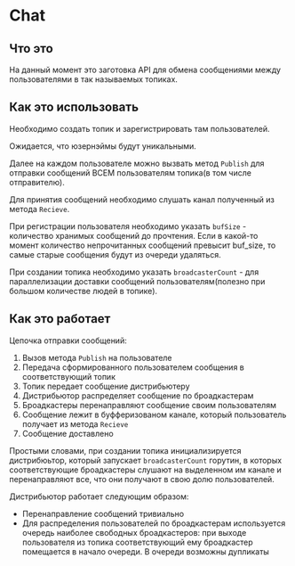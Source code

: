 # Chat

## Что это
На данный момент это заготовка API для обмена сообщениями между пользователями в так называемых топиках.

## Как это использовать
Необходимо создать топик и зарегистрировать там пользователей.

Ожидается, что юзернэймы будут уникальными.

Далее на каждом пользователе можно вызвать метод `Publish` для отправки сообщений ВСЕМ пользователям топика(в том числе отправителю).

Для принятия сообщений необходимо слушать канал полученный из метода `Recieve`.

При регистрации пользователя необходимо указать `bufSize` - количество хранимых сообщений до прочтения. Если в какой-то момент количество непрочитанных сообщений превысит buf_size, то самые старые сообщения будут из очереди удаляться.

При создании топика необходимо указать `broadcasterCount` - для параллелизации доставки сообщений пользователям(полезно при большом количестве людей в топике).

## Как это работает
Цепочка отправки сообщений: 
 1. Вызов метода `Publish` на пользователе
 2. Передача сформированного пользователем сообщения в соответствующий топик
 3. Топик передает сообщение дистрибьютеру
 4. Дистрибьютор распределяет сообщение по броадкастерам
 5. Броадкастеры перенаправляют сообщение своим пользователям
 6. Сообщение лежит в буфферизованом канале, который пользователь получает из метода `Recieve`
 7. Сообщение доставлено

Простыми словами, при создании топика инициализируется дистрибюьтор, который запускает `broadcasterCount` горутин, в которых соответствующие броадкастеры слушают на выделенном им канале и перенаправляют все, что они получают в свою долю пользователей.

Дистрибьютор работает следующим образом:
 - Перенаправление сообщений тривиально
 - Для распределения пользователей по броадкастерам используется очередь наиболее свободных броадкастеров: при выходе пользователя из топика соответствующий ему броадкастер помещается в начало очереди. В очереди возможны дупликаты